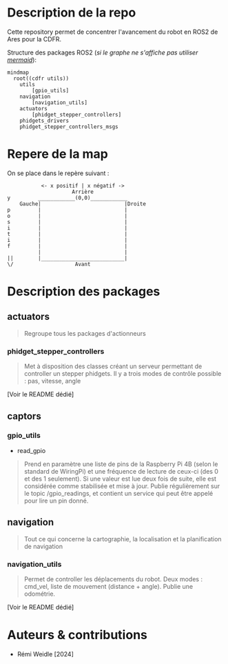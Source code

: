 # Description de la repo

Cette repository permet de concentrer l'avancement du robot en ROS2 de Ares pour la CDFR.

Structure des packages ROS2 (_si le graphe ne s'affiche pas utiliser [mermaid](https://mermaid.live)_):

```mermaid
mindmap
  root((cdfr utils))
    utils
        [gpio_utils]
    navigation
        [navigation_utils]
    actuators
        [phidget_stepper_controllers]
    phidgets_drivers
    phidget_stepper_controllers_msgs
```

# Repere de la map

On se place dans le repère suivant :

```
           <- x positif | x négatif -> 
                     Arrière     
y         ____________(0,0)____________
    Gauche|                           |Droite
p         |                           |
o         |                           |
s         |                           |
i         |                           |
t         |                           |
i         |                           |
f         |                           |
          |                           |
||        |___________________________|
\/                    Avant

```

# Description des packages

## actuators

> Regroupe tous les packages d'actionneurs

### phidget_stepper_controllers

> Met à disposition des classes créant un serveur permettant de controller un stepper phidgets. Il y a trois modes de
> contrôle possible : pas, vitesse, angle 

[Voir le README dédié]


## captors

### gpio_utils
- read_gpio

> Prend en paramètre une liste de pins de la Raspberry Pi 4B (selon le standard de WiringPi) et une fréquence de lecture de ceux-ci (des 0 et des 1 seulement). Si une valeur est lue deux fois de suite, elle est considérée comme stabilisée et mise à jour. Publie régulièrement sur le topic /gpio_readings, et contient un service qui peut être appelé pour lire un pin donné.

## navigation

> Tout ce qui concerne la cartographie, la localisation et la planification de navigation

### navigation_utils

> Permet de controller les déplacements du robot. Deux modes : cmd_vel, liste de mouvement (distance + angle).
> Publie une odométrie.

[Voir le README dédié]

# Auteurs & contributions

- Rémi Weidle [2024]
